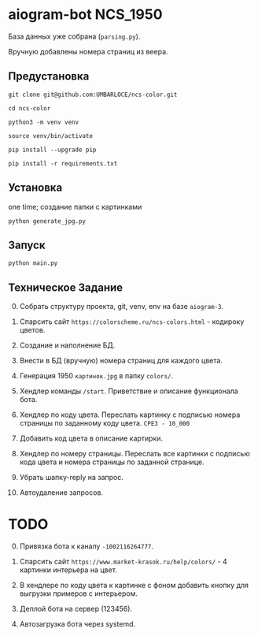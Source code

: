 # aiogram-bot NCS_1950

База данных уже собрана (`parsing.py`).

Вручную добавлены номера страниц из веера.


## Предустановка

`git clone git@github.com:UMBARLOCE/ncs-color.git`

`cd ncs-color`

`python3 -m venv venv`

`source venv/bin/activate`

`pip install --upgrade pip`

`pip install -r requirements.txt`


## Установка

one time; создание папки с картинками

`python generate_jpg.py`


## Запуск

`python main.py`


## Техническое Задание

00. Собрать структуру проекта, git, venv, env на базе `aiogram-3`.

00. Спарсить сайт `https://colorscheme.ru/ncs-colors.html` - кодироку цветов.

00. Создание и наполнение БД.

00. Внести в БД (вручную) номера страниц для каждого цвета.

00. Генерация 1950 `картинок.jpg` в папку `colors/`.

00. Хендлер команды `/start`.
Приветствие и описание функционала бота.

00. Хендлер по коду цвета.
Переслать картинку с подписью номера страницы по заданному коду цвета.
`СРЕЗ - 10_000`

00. Добавить код цвета в описание картирки.

00. Хендлер по номеру страницы.
Переслать все картинки с подписью кода цвета и номера страницы по заданной странице.

00. Убрать шапку-reply на запрос.

00. Автоудаление запросов.

# TODO

00. Привязка бота к каналу `-1002116264777`.

00. Спарсить сайт `https://www.market-krasok.ru/help/colors/` - 4 картинки интерьера на цвет.

00. В хендлере по коду цвета к картинке с фоном добавить кнопку для выгрузки примеров с интерьером.

00. Деплой бота на сервер (123456).

00. Автозагрузка бота через systemd.
